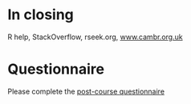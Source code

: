 # In closing

R help, StackOverflow, rseek.org, www.cambr.org.uk

# Questionnaire

Please complete the
[post-course questionnaire](http://tinyurl.com/20140108-Cam)

